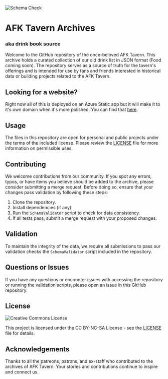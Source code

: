 ![Schema Check](https://github.com/Nechja/drinkbooksource/actions/workflows/drinks.yml/badge.svg)

# AFK Tavern Archives
### aka drink book source

Welcome to the GitHub repository of the once-beloved AFK Tavern. This archive holds a curated collection of our old drink list in JSON format (Food coming soon). The repository serves as a source of truth for the tavern's offerings and is intended for use by fans and friends interested in historical data or building projects related to the AFK Tavern.

## Looking for a website?

Right now all of this is deployed on an Azure Static app but it will make it to it's own domain when it's more polished. You can find that [here](https://agreeable-mud-04cfbdd10.5.azurestaticapps.net/).

## Usage

The files in this repository are open for personal and public projects under the terms of the included license. Please review the [LICENSE](LICENSE) file for more information on permissible uses.

## Contributing

We welcome contributions from our community. If you spot any errors, typos, or have items you believe should be added to the archive, please consider submitting a merge request. Before doing so, ensure that your changes pass validation by following these steps:

1. Clone the repository.
2. Install dependencies (if any).
3. Run the `SchemaValidator` script to check for data consistency.
4. If all tests pass, submit a merge request with your proposed changes.

## Validation

To maintain the integrity of the data, we require all submissions to pass our validation checks the `SchemaValidator` script included in the repository.

## Questions or Issues

If you have any questions or encounter issues with accessing the repository or running the validation scripts, please open an issue in this GitHub repository.

## License
![Creative Commons License](https://mirrors.creativecommons.org/presskit/buttons/88x31/png/by-nc-sa.png)

This project is licensed under the CC BY-NC-SA License - see the [LICENSE](LICENSE) file for details.

## Acknowledgements

Thanks to all the patreons, patrons, and ex-staff who contributed to the archives of AFK Tavern. Your stories and contributions continue to inspire and connect us.

